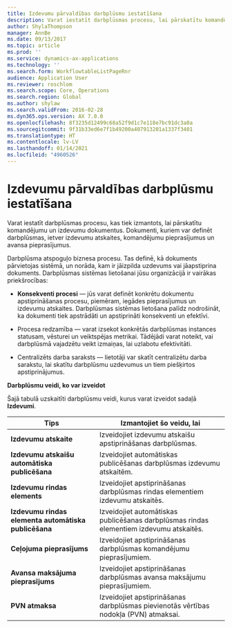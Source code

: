 ```yaml
---
title: Izdevumu pārvaldības darbplūsmu iestatīšana
description: Varat iestatīt darbplūsmas procesu, lai pārskatītu komandējumu un izdevumu dokumentus.
author: ShylaThompson
manager: AnnBe
ms.date: 09/13/2017
ms.topic: article
ms.prod: ''
ms.service: dynamics-ax-applications
ms.technology: ''
ms.search.form: WorkflowtableListPageRnr
audience: Application User
ms.reviewer: roschlom
ms.search.scope: Core, Operations
ms.search.region: Global
ms.author: shylaw
ms.search.validFrom: 2016-02-28
ms.dyn365.ops.version: AX 7.0.0
ms.openlocfilehash: 8f3235d12499c68a52f9d1c7e118e7bc91dc3a0a
ms.sourcegitcommit: 9f31b33ed6e7f1b49200a407913201a1337f3401
ms.translationtype: HT
ms.contentlocale: lv-LV
ms.lasthandoff: 01/14/2021
ms.locfileid: "4960526"
---
```

# <a name="set-up-expense-management-workflows"></a>Izdevumu pārvaldības darbplūsmu iestatīšana

Varat iestatīt darbplūsmas procesu, kas tiek izmantots, lai pārskatītu komandējumu un izdevumu dokumentus. Dokumenti, kuriem var definēt darbplūsmas, ietver izdevumu atskaites, komandējumu pieprasījumus un avansa pieprasījumus.

Darbplūsma atspoguļo biznesa procesu. Tas definē, kā dokuments pārvietojas sistēmā, un norāda, kam ir jāizpilda uzdevums vai jāapstiprina dokuments. Darbplūsmas sistēmas lietošanai jūsu organizācijā ir vairākas priekšrocības:

-   **Konsekventi procesi** — jūs varat definēt konkrētu dokumentu apstiprināšanas procesu, piemēram, iegādes pieprasījumus un izdevumu atskaites. Darbplūsmas sistēmas lietošana palīdz nodrošināt, ka dokumenti tiek apstrādāti un apstiprināti konsekventi un efektīvi.

-   Procesa redzamība — varat izsekot konkrētās darbplūsmas instances statusam, vēsturei un veiktspējas metrikai. Tādējādi varat noteikt, vai darbplūsmā vajadzētu veikt izmaiņas, lai uzlabotu efektivitāti.

-   Centralizēts darba saraksts — lietotāji var skatīt centralizētu darba sarakstu, lai skatītu darbplūsmu uzdevumus un tiem piešķirtos apstiprinājumus. 

**Darbplūsmu veidi, ko var izveidot**

Šajā tabulā uzskaitīti darbplūsmu veidi, kurus varat izveidot sadaļā **Izdevumi**.


|              <strong>Tips</strong>              |                   <strong>Izmantojiet šo veidu, lai</strong>                   |
|-------------------------------------------------|-----------------------------------------------------------------------|
|         <strong>Izdevumu atskaite</strong>         |            Izveidojiet izdevumu atskaišu apstiprināšanas darbplūsmas.             |
|  <strong>Izdevumu atskaišu automātiska publicēšana</strong>   |        Izveidojiet automātiskas publicēšanas darbplūsmas izdevumu atskaitēm.        |
|       <strong>Izdevumu rindas elements</strong>        |     Izveidojiet apstiprināšanas darbplūsmas rindas elementiem izdevumu atskaitēs.      |
| <strong>Izdevumu rindas elementa automātiska publicēšana</strong> | Izveidojiet automātiskas publicēšanas darbplūsmas rindas elementiem izdevumu atskaitēs. |
|       <strong>Ceļojuma pieprasījums</strong>       |          Izveidojiet apstiprināšanas darbplūsmas komandējumu pieprasījumiem.           |
|      <strong>Avansa maksājuma pieprasījums</strong>      |         Izveidojiet apstiprināšanas darbplūsmas avansa maksājumu pieprasījumiem.          |
|        <strong>PVN atmaksa</strong>        | Izveidojiet apstiprināšanas darbplūsmas pievienotās vērtības nodokļa (PVN) atmaksai.  |

